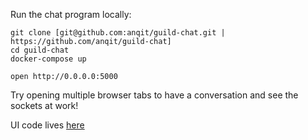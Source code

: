 Run the chat program locally:

```shell
git clone [git@github.com:anqit/guild-chat.git | https://github.com/anqit/guild-chat]
cd guild-chat 
docker-compose up

open http://0.0.0.0:5000
```
Try opening multiple browser tabs to have a conversation and see the sockets at work!

UI code lives [here](https://github.com/anqit/guild-chat-front)
